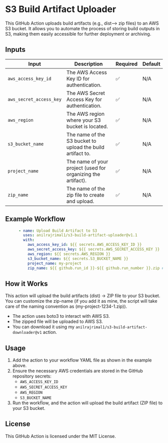 
# S3 Build Artifact Uploader

This GitHub Action uploads build artifacts (e.g., dist--> zip files) to an AWS S3 bucket. It allows you to automate the process of storing build outputs in S3, making them easily accessible for further deployment or archiving.

## Inputs

| **Input**              | **Description**                                                              | **Required** | **Default** |
|------------------------|------------------------------------------------------------------------------|--------------|-------------|
| `aws_access_key_id`     | The AWS Access Key ID for authentication.                                    | ✅            | N/A         |
| `aws_secret_access_key` | The AWS Secret Access Key for authentication.                                | ✅            | N/A         |
| `aws_region`            | The AWS region where your S3 bucket is located.                              | ✅            | N/A         |
| `s3_bucket_name`        | The name of the S3 bucket to upload the build artifact to.                    | ✅            | N/A         |
| `project_name`          | The name of your project (used for organizing the artifact).                 | ✅            | N/A         |
| `zip_name`              | The name of the zip file to create and upload.                                | ✅            | N/A         |

## Example Workflow

```yaml
      - name: Upload Build Artifact to S3
        uses: anilrajrimal1/s3-build-artifact-uploader@v1.1
        with:
          aws_access_key_id: ${{ secrets.AWS_ACCESS_KEY_ID }}
          aws_secret_access_key: ${{ secrets.AWS_SECRET_ACCESS_KEY }}
          aws_region: ${{ secrets.AWS_REGION }}
          s3_bucket_name: ${{ secrets.S3_BUCKET_NAME }}
          project_name: my-project
          zip_name: ${{ github.run_id }}-${{ github.run_number }}.zip #(my-project-1234-1)
```

## How it Works

This action will upload the build artifacts  (dist) -> ZIP file to your S3 bucket. You can customize the zip-name (if you add it as mine, the script will take care of the naming convention as (my-project-1234-1.zip)). 
- The action uses boto3 to interact with AWS S3.
- The zipped file will be uploaded to AWS S3.
- You can download it using my `anilrajrimal1/s3-build-artifact-downloader@v1` action.

## Usage

1. Add the action to your workflow YAML file as shown in the example above.
2. Ensure the necessary AWS credentials are stored in the GitHub repository secrets:
   - `AWS_ACCESS_KEY_ID`
   - `AWS_SECRET_ACCESS_KEY`
   - `AWS_REGION`
   - `S3_BUCKET_NAME`
3. Run the workflow, and the action will upload the build artifact (ZIP file) to your S3 bucket.

## License
This GitHub Action is licensed under the MIT License.
